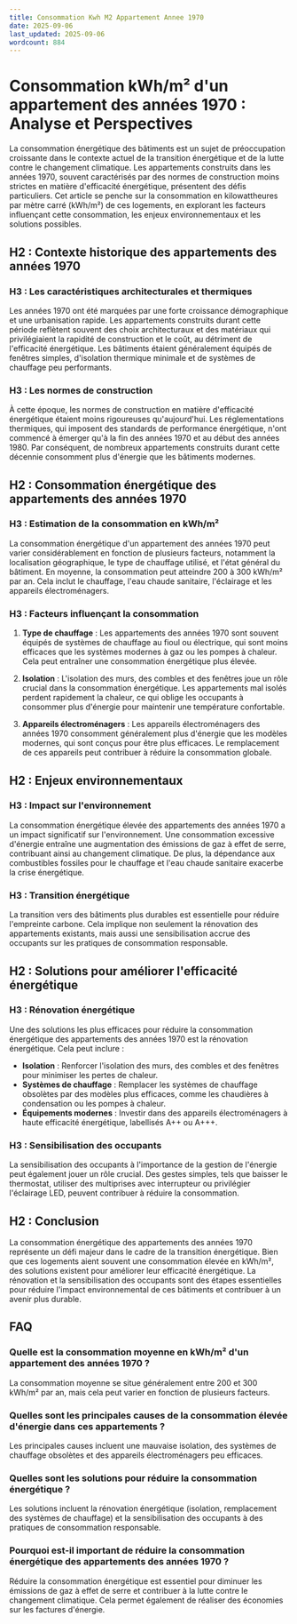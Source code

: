 ```yaml
---
title: Consommation Kwh M2 Appartement Annee 1970
date: 2025-09-06
last_updated: 2025-09-06
wordcount: 884
---
```


# Consommation kWh/m² d'un appartement des années 1970 : Analyse et Perspectives

La consommation énergétique des bâtiments est un sujet de préoccupation croissante dans le contexte actuel de la transition énergétique et de la lutte contre le changement climatique. Les appartements construits dans les années 1970, souvent caractérisés par des normes de construction moins strictes en matière d'efficacité énergétique, présentent des défis particuliers. Cet article se penche sur la consommation en kilowattheures par mètre carré (kWh/m²) de ces logements, en explorant les facteurs influençant cette consommation, les enjeux environnementaux et les solutions possibles.

## H2 : Contexte historique des appartements des années 1970

### H3 : Les caractéristiques architecturales et thermiques

Les années 1970 ont été marquées par une forte croissance démographique et une urbanisation rapide. Les appartements construits durant cette période reflètent souvent des choix architecturaux et des matériaux qui privilégiaient la rapidité de construction et le coût, au détriment de l'efficacité énergétique. Les bâtiments étaient généralement équipés de fenêtres simples, d'isolation thermique minimale et de systèmes de chauffage peu performants.

### H3 : Les normes de construction

À cette époque, les normes de construction en matière d'efficacité énergétique étaient moins rigoureuses qu'aujourd'hui. Les réglementations thermiques, qui imposent des standards de performance énergétique, n'ont commencé à émerger qu'à la fin des années 1970 et au début des années 1980. Par conséquent, de nombreux appartements construits durant cette décennie consomment plus d'énergie que les bâtiments modernes.

## H2 : Consommation énergétique des appartements des années 1970

### H3 : Estimation de la consommation en kWh/m²

La consommation énergétique d'un appartement des années 1970 peut varier considérablement en fonction de plusieurs facteurs, notamment la localisation géographique, le type de chauffage utilisé, et l'état général du bâtiment. En moyenne, la consommation peut atteindre 200 à 300 kWh/m² par an. Cela inclut le chauffage, l'eau chaude sanitaire, l'éclairage et les appareils électroménagers.

### H3 : Facteurs influençant la consommation

1. **Type de chauffage** : Les appartements des années 1970 sont souvent équipés de systèmes de chauffage au fioul ou électrique, qui sont moins efficaces que les systèmes modernes à gaz ou les pompes à chaleur. Cela peut entraîner une consommation énergétique plus élevée.

2. **Isolation** : L'isolation des murs, des combles et des fenêtres joue un rôle crucial dans la consommation énergétique. Les appartements mal isolés perdent rapidement la chaleur, ce qui oblige les occupants à consommer plus d'énergie pour maintenir une température confortable.

3. **Appareils électroménagers** : Les appareils électroménagers des années 1970 consomment généralement plus d'énergie que les modèles modernes, qui sont conçus pour être plus efficaces. Le remplacement de ces appareils peut contribuer à réduire la consommation globale.

## H2 : Enjeux environnementaux

### H3 : Impact sur l'environnement

La consommation énergétique élevée des appartements des années 1970 a un impact significatif sur l'environnement. Une consommation excessive d'énergie entraîne une augmentation des émissions de gaz à effet de serre, contribuant ainsi au changement climatique. De plus, la dépendance aux combustibles fossiles pour le chauffage et l'eau chaude sanitaire exacerbe la crise énergétique.

### H3 : Transition énergétique

La transition vers des bâtiments plus durables est essentielle pour réduire l'empreinte carbone. Cela implique non seulement la rénovation des appartements existants, mais aussi une sensibilisation accrue des occupants sur les pratiques de consommation responsable.

## H2 : Solutions pour améliorer l'efficacité énergétique

### H3 : Rénovation énergétique

Une des solutions les plus efficaces pour réduire la consommation énergétique des appartements des années 1970 est la rénovation énergétique. Cela peut inclure :

- **Isolation** : Renforcer l'isolation des murs, des combles et des fenêtres pour minimiser les pertes de chaleur.
- **Systèmes de chauffage** : Remplacer les systèmes de chauffage obsolètes par des modèles plus efficaces, comme les chaudières à condensation ou les pompes à chaleur.
- **Équipements modernes** : Investir dans des appareils électroménagers à haute efficacité énergétique, labellisés A++ ou A+++.

### H3 : Sensibilisation des occupants

La sensibilisation des occupants à l'importance de la gestion de l'énergie peut également jouer un rôle crucial. Des gestes simples, tels que baisser le thermostat, utiliser des multiprises avec interrupteur ou privilégier l'éclairage LED, peuvent contribuer à réduire la consommation.

## H2 : Conclusion

La consommation énergétique des appartements des années 1970 représente un défi majeur dans le cadre de la transition énergétique. Bien que ces logements aient souvent une consommation élevée en kWh/m², des solutions existent pour améliorer leur efficacité énergétique. La rénovation et la sensibilisation des occupants sont des étapes essentielles pour réduire l'impact environnemental de ces bâtiments et contribuer à un avenir plus durable.

## FAQ

### Quelle est la consommation moyenne en kWh/m² d'un appartement des années 1970 ?

La consommation moyenne se situe généralement entre 200 et 300 kWh/m² par an, mais cela peut varier en fonction de plusieurs facteurs.

### Quelles sont les principales causes de la consommation élevée d'énergie dans ces appartements ?

Les principales causes incluent une mauvaise isolation, des systèmes de chauffage obsolètes et des appareils électroménagers peu efficaces.

### Quelles sont les solutions pour réduire la consommation énergétique ?

Les solutions incluent la rénovation énergétique (isolation, remplacement des systèmes de chauffage) et la sensibilisation des occupants à des pratiques de consommation responsable.

### Pourquoi est-il important de réduire la consommation énergétique des appartements des années 1970 ?

Réduire la consommation énergétique est essentiel pour diminuer les émissions de gaz à effet de serre et contribuer à la lutte contre le changement climatique. Cela permet également de réaliser des économies sur les factures d'énergie.
